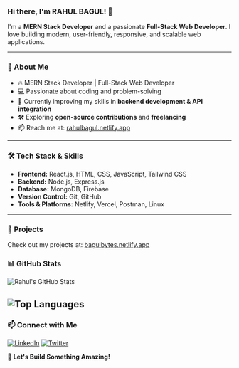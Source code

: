 
### Hi there, I'm RAHUL BAGUL! 👋

I'm a **MERN Stack Developer** and a passionate **Full-Stack Web Developer**. I love building modern, user-friendly, responsive, and scalable web applications.

---

### 🚀 About Me
- 🔥 MERN Stack Developer | Full-Stack Web Developer
- 💻 Passionate about coding and problem-solving
- 🌱 Currently improving my skills in **backend development & API integration**
- 🛠️ Exploring **open-source contributions** and **freelancing**
- 📫 Reach me at: [rahulbagul.netlify.app](https://rahulbagul.netlify.app/)

---

### 🛠️ Tech Stack & Skills
- **Frontend:** React.js, HTML, CSS, JavaScript, Tailwind CSS
- **Backend:** Node.js, Express.js
- **Database:** MongoDB, Firebase
- **Version Control:** Git, GitHub
- **Tools & Platforms:** Netlify, Vercel, Postman, Linux

---

### 📌 Projects
Check out my projects at: [bagulbytes.netlify.app](https://bagulbytes.netlify.app/)

### 📊 GitHub Stats
![Rahul's GitHub Stats](https://github-readme-stats.vercel.app/api?username=rahulbagulx&show_icons=true&theme=dark)

![Top Languages](https://github-readme-stats.vercel.app/api/top-langs/?username=rahulbagulx&layout=compact&theme=dark)
---

### 📫 Connect with Me
[![LinkedIn](https://img.shields.io/badge/LinkedIn-Connect-blue?style=flat&logo=linkedin)](https://www.linkedin.com/in/rahulbagulx) 
[![Twitter](https://img.shields.io/badge/Twitter-Follow-blue?style=flat&logo=twitter)](https://twitter.com/rahulbagulx)

🚀 **Let's Build Something Amazing!**
